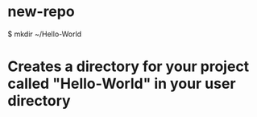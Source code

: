 new-repo
========
$ mkdir ~/Hello-World

# Creates a directory for your project called "Hello-World" in your user directory
